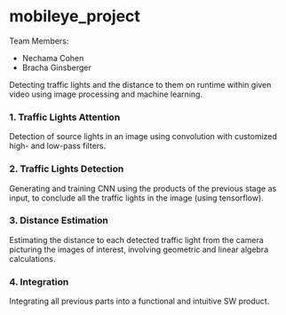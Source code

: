 # mobileye_project
Team Members:
* Nechama Cohen
* Bracha Ginsberger




Detecting traffic lights and the distance to them on runtime within given video using image processing and machine learning.

### 1. Traffic Lights Attention
Detection of source lights in an image using convolution with customized high- and low-pass filters. 

### 2. Traffic Lights Detection
Generating and training CNN using the products of the previous stage as input, to conclude all the traffic lights in the image (using tensorflow). 

### 3. Distance Estimation
Estimating the distance to each detected traffic light from the camera picturing the images of interest, involving geometric and linear algebra calculations. 

### 4. Integration
Integrating all previous parts into a functional and intuitive SW product. 
